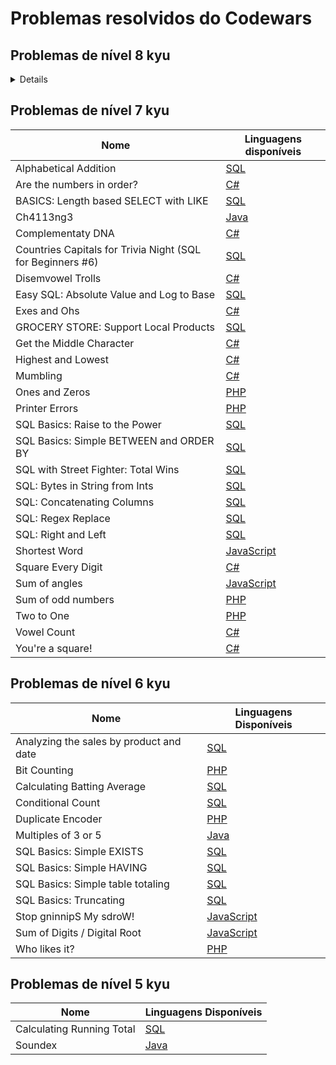 # Problemas resolvidos do Codewars

## Problemas de nível 8 kyu

<details>

|                     Nome                    |                                                   Linguagens disponíveis                                                  |
|---------------------------------------------|---------------------------------------------------------------------------------------------------------------------------|
| 1. Find all active students                 | [SQL](SQL%2F8%20kyu%2F1.%20Find%20all%20active%20students.sql)                                                            |
| Abbreviate a Two Word Name                  | [Java](Java/8%20kyu/Abbreviate%20a%20Two%20Word%20Name.java)                                                              |
| Adults only (SQL for Beginners #1)          | [SQL](SQL%2F8%20kyu%2FAdults%20only%20(SQL%20for%20Beginners%20%231).sql)                                                 |
| Basic Mathematical Operations               | [C#](C%23/8%20kyu/Basic%20Mathematical%20Operations.cs)                                                                   |
| Beginner - Lost Without a Map               | [Java](Java/8%20kyu/Beginner%20-%20Lost%20Without%20a%20Map.java)                                                         |
| Beginner - Reduce but Grow                  | [Java](Java/8%20kyu/Beginner%20-%20Reduce%20but%20Grow.java)                                                              |
| Beginner Series #1 School Paperwork         | [PHP](PHP/8%20kyu/Beginner%20Series%201%20School%20Paperwork.php)                                                         |
| Beginner Series #2 Clock                    | [SQL](SQL/8%20kyu/Beginner%20Series%20%232%20Clock.sql)                                                                   |
| Calculate average                           | [Java](Java/8%20kyu/Calculate%20average.java)                                                                             |
| Century From Year                           | [SQL](SQL%2F8%20kyu%2FCentury%20from%20Year.sql)                                                                          |
| Compare within Margin                       | [C#](C%23/8%20kyu/Compare%20within%20margin.cs)                                                                           |
| Convert boolean values to strings Yes or no | [C#](C%23/8%20kyu/Convert%20boolean%20values%20to%20strings%20Yes%20or%20No.cs)                                           |
| Count by X                                  | [PHP](PHP/8%20kyu/Count%20by%20X.php)                                                                                     |
| Count Odd Numbers below n                   | [PHP](PHP/8%20kyu/Count%20Odd%20Numbers%20below%20n.php)                                                                  |
| Count of positives / sum of negatives       | [JavaScript](JavaScript/8%20kyu/Count%20of%20positives%20-%20sum%20of%20negatives.js)                                     |
| Count the Monkeys                           | [Java](Java/8%20kyu/Count%20the%20Monkeys.java)                                                                           |
| Counting sheep...                           | [JavaScript](JavaScript/8%20kyu/Counting%20sheep....js)                                                                   |
| Drink about                                 | [PHP](PHP/8%20kyu/Drink%20about.php)                                                                                      |
| Do I get a bonus?                           | [PHP](PHP/8%20kyu/Do%20I%20get%20a%20bonus.php)                                                                           |
| Even or Odd                                 | [C#](C%23/8%20kyu/Even%20or%20Odd.cs), [JavaScript](JavaScript/8%20kyu/Even%20or%20Odd.js)                                |
| Fake Binary                                 | [Java](Java/8%20kyu/Fake%20Binary.java)                                                                                   |
| Find Maximum and Minimum Values of a List   | [Java](Java/8%20kyu/Find%20Maximum%20and%20Minimum%20Values%20of%20a%20List.java)                                         |
| Find the smallest integer in the array      | [C#](C%23/8%20kyu/Find%20the%20smallest%20integer%20in%20the%20array.cs)                                                  |
| Get Nth Even Number                         | [C#](C%23/8%20kyu/Get%20Nth%20Even%20Number.cs)                                                                           |
| Grasshopper - If/else syntax debug          | [PHP](PHP/8%20kyu/Grasshopper%20-%20Ifelse%20syntax%20debug.php)                                                          |
| Grasshopper - Summation                     | [C#](C%23/8%20kyu/Grasshopper%20-%20Summation.cs)                                                                         |
| Grasshopper - Terminal game move function   | [Java](Java/8%20kyu/Grasshopper%20-%20Terminal%20game%20move%20function.java)                                             |
| Invert values                               | [Java](Java/8%20kyu/Invert%20values.java)                                                                                 |
| Is n divisible by x and y?                  | [C#](C%23/8%20kyu/Is%20n%20divisible%20by%20x%20and%20y.cs), [SQL](SQL/8%20kyu/Is%20n%20divisible%20by%20x%20and%20y.sql) |
| Keep Hydrated                               | [Java](Java/8%20kyu/Keep%20Hydrated.java)                                                                                 |
| Multiply                                    | [C#](C%23/8%20kyu/Multiply.cs), [JavaScript](JavaScript/8%20kyu/Multiply.js)                                              |
| Opposite number                             | [C#](C%23/8%20kyu/Opposite%20number.cs), [JavaScript](JavaScript/8%20kyu/Opposite%20number.js)                            |
| Remove First and Last Character             | [JavaScript](JavaScript/8%20kyu/Remove%20First%20and%20Last%20Character.js)                                               |
| Return Negative                             | [C#](C%23/8%20kyu/Return%20Negative.cs), [JavaScript](JavaScript/8%20kyu/Return%20negative.js)                            |
| Returning Strings                           | [PHP](PHP/8%20kyu/Returning%20Strings.php)                                                                                |
| SQL Basics: Mod                             | [SQL](SQL/8%20kyu/SQL%20Basics%20-%20mod.sql)                                                                             |
| SQL Basics: Simple DISTINCT                 | [SQL](SQL%2F8%20kyu%2FSQL%20Basics%20-%20Simple%20DISTINCT.sql)                                                           |
| SQL Basics: Simple WHERE and ORDER BY       | [SQL](SQL%2F8%20kyu%2FSQL%20Basics%20-%20Simple%20WHERE%20and%20ORDER%20BY.sql)                                           |
| Short Long Short                            | [PHP](PHP/8%20kyu/Short%20Long%20Short.php)                                                                               |
| Square(n) Sum                               | [JavaScript](JavaScript/8%20kyu/Square\(n\)%20Sum.js)                                                                     |
| Sum of positive                             | [C#](C%23/8%20kyu/Sum%20of%20positive.cs)                                                                                 |
| Super Duper Easy                            | [PHP](PHP/8%20kyu/Super%20Duper%20Easy.php)                                                                               |
| Total amount of points                      | [PHP](PHP/8%20kyu/Total%20amount%20of%20points.php)                                                                       |
</details>

## Problemas de nível 7 kyu

|                            Nome                            |                                      Linguagens disponíveis                                      |
|------------------------------------------------------------|--------------------------------------------------------------------------------------------------|
| Alphabetical Addition                                      | [SQL](SQL/7%20kyu/Alphabetical%20Addition.sql)                                                   |
| Are the numbers in order?                                  | [C#](C%23/7%20kyu/Are%20the%20numbers%20in%20order.cs)                                           |
| BASICS: Length based SELECT with LIKE                      | [SQL](SQL/7%20kyu/BASICS%20-%20Length%20based%20SELECT%20with%20LIKE.sql)                        |
| Ch4113ng3                                                  | [Java](Java/7%20kyu/Ch4113ng3.java)                                                              |
| Complementaty DNA                                          | [C#](C%23/7%20kyu/Complementary%20DNA.cs)                                                        |
| Countries Capitals for Trivia Night (SQL for Beginners #6) | [SQL](SQL/7%20kyu/Countries%20Capitals%20for%20Trivia%20Night%20(SQL%20for%20Beginners%206).sql) |
| Disemvowel Trolls                                          | [C#](C%23/7%20kyu/Disemvowel%20Trolls.cs)                                                        |
| Easy SQL: Absolute Value and Log to Base                   | [SQL](SQL/7%20kyu/Easy%20SQL%20-%20Absolute%20Value%20and%20Log%20to%20Base.sql)                 |
| Exes and Ohs                                               | [C#](C%23/7%20kyu/Exes%20and%20Ohs.cs)                                                           |
| GROCERY STORE: Support Local Products                      | [SQL](SQL%2F7%20kyu%2FGROCERY%20STORE%20-%20Support%20Local%20Products.sql)                      |
| Get the Middle Character                                   | [C#](C%23/7%20kyu/Get%20the%20Middle%20Character.cs)                                             |
| Highest and Lowest                                         | [C#](C%23/7%20kyu/Highest%20and%20Lowest.cs)                                                     |
| Mumbling                                                   | [C#](C%23/7%20kyu/Mumbling.cs)                                                                   |
| Ones and Zeros                                             | [PHP](PHP/7%20kyu/Ones%20and%20Zeros.php)                                                        |
| Printer Errors                                             | [PHP](PHP/7%20kyu/Printer%20Errors.php)                                                          |
| SQL Basics: Raise to the Power                             | [SQL](SQL/7%20kyu/SQL%20Basics%20-%20Raise%20to%20the%20Power.sql)                               |
| SQL Basics: Simple BETWEEN and ORDER BY                    | [SQL](SQL/7%20kyu/SQL%20Basics%20-%20Simple%20BETWEEN%20and%20ORDER%20BY.sql)                    |
| SQL with Street Fighter: Total Wins                        | [SQL](SQL/7%20kyu/SQL%20with%20Street%20Fighter%20-%20Total%20Wins.sql)                          |
| SQL: Bytes in String from Ints                             | [SQL](SQL/7%20kyu/SQL%20-%20Bytes%20in%20String%20from%20Ints.sql)                               |
| SQL: Concatenating Columns                                 | [SQL](SQL/7%20kyu/SQL%20-%20Concatenating%20Columns.sql)                                         |
| SQL: Regex Replace                                         | [SQL](SQL/7%20kyu/SQL%20-%20Regex%20Replace.sql)                                                 |
| SQL: Right and Left                                        | [SQL](SQL/7%20kyu/SQL%20-%20Right%20and%20Left.sql)                                              |
| Shortest Word                                              | [JavaScript](JavaScript/7%20kyu/Shortest%20Word.js)                                              |
| Square Every Digit                                         | [C#](C%23/7%20kyu/Square%20Every%20Digit.cs)                                                     |
| Sum of angles                                              | [JavaScript](JavaScript/7%20kyu/Sum%20of%20angles.js)                                            |
| Sum of odd numbers                                         | [PHP](PHP/7%20kyu/Sum%20of%20odd%20numbers.php)                                                  |
| Two to One                                                 | [PHP](PHP/7%20kyu/Two%20to%20One.php)                                                            |
| Vowel Count                                                | [C#](C%23/7%20kyu/Vowel%20Count.cs)                                                              |
| You're a square!                                           | [C#](C%23/7%20kyu/You're%20a%20square.cs)                                                        |

## Problemas de nível 6 kyu

|                   Nome                  |                             Linguagens Disponíveis                             |
|-----------------------------------------|--------------------------------------------------------------------------------|
| Analyzing the sales by product and date | [SQL](SQL%2F6%20kyu%2FAnalyzing%20the%20sales%20by%20product%20and%20date.sql) |
| Bit Counting                            | [PHP](PHP/6%20kyu/Bit%20Counting.php)                                          |
| Calculating Batting Average             | [SQL](SQL/6%20kyu/Calculating%20Batting%20Average.sql)                         |
| Conditional Count                       | [SQL](SQL/6%20kyu/Conditional%20Count.sql)                                     |
| Duplicate Encoder                       | [PHP](PHP/6%20kyu/Duplicate%20Encoder.php)                                     |
| Multiples of 3 or 5                     | [Java](Java/6%20kyu/Multiples%20of%203%20or%205.java)                          |
| SQL Basics: Simple EXISTS               | [SQL](SQL/6%20kyu/SQL%20Basics%20-%20Simple%20EXISTS.sql)                      |
| SQL Basics: Simple HAVING               | [SQL](SQL%2F6%20kyu%2FSQL%20Basics%20-%20Simple%20HAVING.sql)                  |
| SQL Basics: Simple table totaling       | [SQL](SQL/6%20kyu/SQL%20Basics%20-%20Simple%20table%20totaling.sql)            |
| SQL Basics: Truncating                  | [SQL](SQL/7%20kyu/SQL%20Basics%20-%20Truncating.sql)                           |
| Stop gninnipS My sdroW!                 | [JavaScript](JavaScript/6%20kyu/Stop%20gninnipS%20My%20sdroW.js)               |
| Sum of Digits / Digital Root            | [JavaScript](JavaScript/6%20kyu/Sum%20of%20Digits%20-%20Digital%20Root.js)     |
| Who likes it?                           | [PHP](PHP/7%20kyu/Who%20likes%20it.php)                                        |

## Problemas de nível 5 kyu

| Nome                      | Linguagens Disponíveis                               |
|---------------------------|------------------------------------------------------|
| Calculating Running Total | [SQL](SQL/5%20kyu/Calculating%20Running%20Total.sql) |
| Soundex                   | [Java](Java/5%20kyu/Soundex.java)                    |
